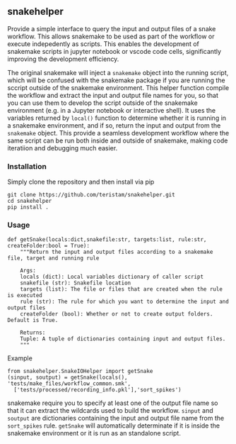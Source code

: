 ## snakehelper

Provide a simple interface to query the input and output files of a snake workflow. This allows snakemake to be used as part of the workflow or execute indepedently as scripts. This enables the development of snakemake scripts in jupyter notebook or vscode code cells, significantly improving the development efficiency.

The original snakemake will inject a `snakemake` object into the running script, which will be confused with the snakemake package if you are running the sccript outside of the snakemake environment. This helper function compile the workflow and extract the input and output file names for you, so that you can use them to develop the script outside of the snakemake environment (e.g. in a Jupyter notebook or interactive shell). It uses the variables returned by `local()` function to determine whether it is running in a snakemake environment, and if so, return the input and output from the `snakemake` object. This provide a seamless development workflow where the same script can be run both inside and outside of snakemake, making code iteratiion and debugging much easier.

### Installation
Simply clone the repository and then install via pip

```
git clone https://github.com/teristam/snakehelper.git
cd snakehelper
pip install .
```


### Usage


```
def getSnake(locals:dict,snakefile:str, targets:list, rule:str, createFolder:bool = True):
    """Return the input and output files according to a snakemake file, target and running rule

    Args:
    locals (dict): Local variables dictionary of caller script
    snakefile (str): Snakefile location
    targets (list): The file or files that are created when the rule is executed
    rule (str): The rule for which you want to determine the input and output files
    createFolder (bool): Whether or not to create output folders. Default is True. 

    Returns:
    Tuple: A tuple of dictionaries containing input and output files.
    """

```

Example

```
from snakehelper.SnakeIOHelper import getSnake
(sinput, soutput) = getSnake(locals(), 'tests/make_files/workflow_common.smk',
  ['tests/processed/recording_info.pkl'],'sort_spikes')
```
snakemake require you to specify at least one of the output file name so that it can extract the wildcards used to build the workflow. 
`sinput` and `soutput` are dictionaries containing the input and output file name from the `sort_spikes` rule. `getSnake` will automatically determinate if it is inside the snakemake environment or it is run as an standalone script.
